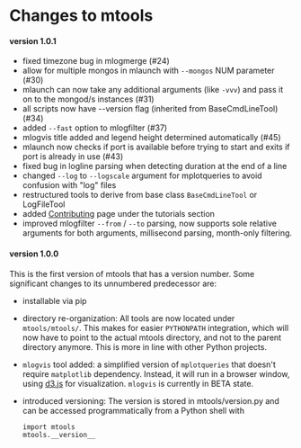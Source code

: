 Changes to mtools
=================

#### version 1.0.1

  * fixed timezone bug in mlogmerge (#24)
  * allow for multiple mongos in mlaunch with `--mongos` NUM parameter (#30)
  * mlaunch can now take any additional arguments (like `-vvv`) and pass it on to the mongod/s instances (#31)
  * all scripts now have --version flag (inherited from BaseCmdLineTool) (#34)
  * added `--fast` option to mlogfilter (#37)
  * mlogvis title added and legend height determined automatically (#45)
  * mlaunch now checks if port is available before trying to start and exits if port is already in use (#43)
  * fixed bug in logline parsing when detecting duration at the end of a line
  * changed `--log` to `--logscale` argument for mplotqueries to avoid confusion with "log" files
  * restructured tools to derive from base class `BaseCmdLineTool` or LogFileTool
  * added [Contributing](tutorials/contributing.md) page under the tutorials section
  * improved mlogfilter `--from` / `--to` parsing, now supports sole relative arguments for both arguments, millisecond parsing, month-only filtering. 

#### version 1.0.0

This is the first version of mtools that has a version number. Some significant changes to its unnumbered predecessor are:

  * installable via pip
  * directory re-organization: All tools are now located under `mtools/mtools/`. This makes for easier `PYTHONPATH` integration, which will now have to point to the actual mtools directory, and not to the parent directory anymore. This is more in line with other Python projects.
  * `mlogvis` tool added: a simplified version of `mplotqueries` that doesn't require `matplotlib` dependency. Instead, it will run in a browser window, using [d3.js](http://www.d3js.org/) for visualization. `mlogvis` is currently in BETA state.
  * introduced versioning: The version is stored in mtools/version.py and can be accessed programmatically from a Python shell with

        import mtools
        mtools.__version__

